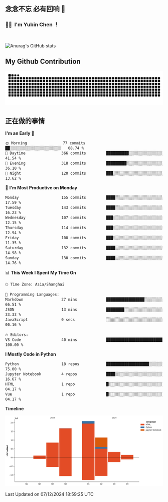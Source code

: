 ## 念念不忘 必有回响  👋
### 👨‍🔧&nbsp;&nbsp;I'm Yubin Chen ！

<br>

![Anurag's GitHub stats](https://github-readme-stats.vercel.app/api?username=abinzzz&count_private=true&show_icons=true&theme=tokyonight)


## My Github Contribution
![](https://github.com/abinzzz/abinzzz/blob/output/github-contribution-grid-snake.svg)

## 正在做的事情

<!--START_SECTION:waka-->
**I'm an Early 🐤** 

```text
🌞 Morning                77 commits          ██░░░░░░░░░░░░░░░░░░░░░░░   08.74 % 
🌆 Daytime                366 commits         ██████████░░░░░░░░░░░░░░░   41.54 % 
🌃 Evening                318 commits         █████████░░░░░░░░░░░░░░░░   36.10 % 
🌙 Night                  120 commits         ███░░░░░░░░░░░░░░░░░░░░░░   13.62 % 
```
📅 **I'm Most Productive on Monday** 

```text
Monday                   155 commits         ████░░░░░░░░░░░░░░░░░░░░░   17.59 % 
Tuesday                  143 commits         ████░░░░░░░░░░░░░░░░░░░░░   16.23 % 
Wednesday                107 commits         ███░░░░░░░░░░░░░░░░░░░░░░   12.15 % 
Thursday                 114 commits         ███░░░░░░░░░░░░░░░░░░░░░░   12.94 % 
Friday                   100 commits         ███░░░░░░░░░░░░░░░░░░░░░░   11.35 % 
Saturday                 132 commits         ████░░░░░░░░░░░░░░░░░░░░░   14.98 % 
Sunday                   130 commits         ████░░░░░░░░░░░░░░░░░░░░░   14.76 % 
```


📊 **This Week I Spent My Time On** 

```text
🕑︎ Time Zone: Asia/Shanghai

💬 Programming Languages: 
Markdown                 27 mins             █████████████████░░░░░░░░   66.51 % 
JSON                     13 mins             ████████░░░░░░░░░░░░░░░░░   33.33 % 
JavaScript               0 secs              ░░░░░░░░░░░░░░░░░░░░░░░░░   00.16 % 

🔥 Editors: 
VS Code                  40 mins             █████████████████████████   100.00 % 
```

**I Mostly Code in Python** 

```text
Python                   18 repos            ███████████████████░░░░░░   75.00 % 
Jupyter Notebook         4 repos             ████░░░░░░░░░░░░░░░░░░░░░   16.67 % 
HTML                     1 repo              █░░░░░░░░░░░░░░░░░░░░░░░░   04.17 % 
Vue                      1 repo              █░░░░░░░░░░░░░░░░░░░░░░░░   04.17 % 
```



**Timeline**

![Lines of Code chart](https://raw.githubusercontent.com/abinzzz/abinzzz/main/assets/bar_graph.png)


 Last Updated on 07/12/2024 18:59:25 UTC
<!--END_SECTION:waka-->


